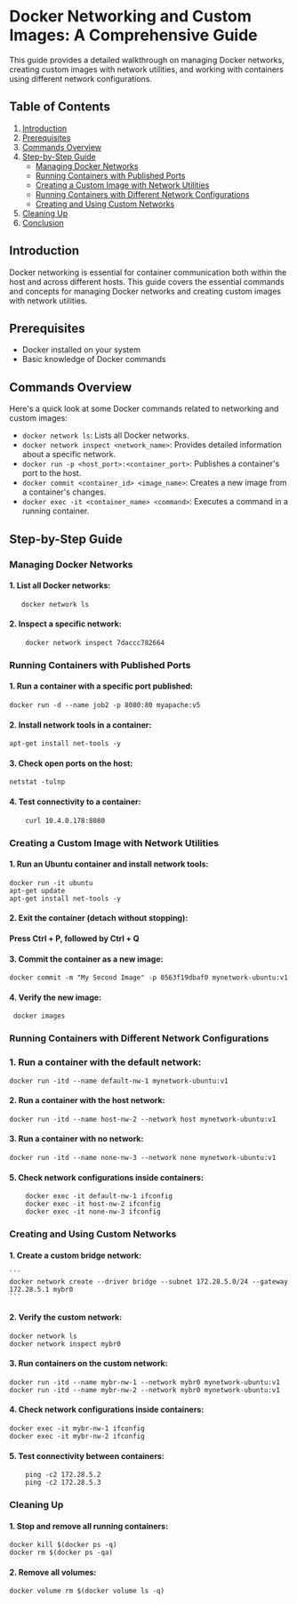 # Docker Networking and Custom Images: A Comprehensive Guide

This guide provides a detailed walkthrough on managing Docker networks, creating custom images with network utilities, and working with containers using different network configurations.

## Table of Contents

1. [Introduction](#introduction)
2. [Prerequisites](#prerequisites)
3. [Commands Overview](#commands-overview)
4. [Step-by-Step Guide](#step-by-step-guide)
   - [Managing Docker Networks](#managing-docker-networks)
   - [Running Containers with Published Ports](#running-containers-with-published-ports)
   - [Creating a Custom Image with Network Utilities](#creating-a-custom-image-with-network-utilities)
   - [Running Containers with Different Network Configurations](#running-containers-with-different-network-configurations)
   - [Creating and Using Custom Networks](#creating-and-using-custom-networks)
5. [Cleaning Up](#cleaning-up)
6. [Conclusion](#conclusion)

## Introduction

Docker networking is essential for container communication both within the host and across different hosts. This guide covers the essential commands and concepts for managing Docker networks and creating custom images with network utilities.

## Prerequisites

- Docker installed on your system
- Basic knowledge of Docker commands

## Commands Overview

Here's a quick look at some Docker commands related to networking and custom images:

- `docker network ls`: Lists all Docker networks.
- `docker network inspect <network_name>`: Provides detailed information about a specific network.
- `docker run -p <host_port>:<container_port>`: Publishes a container's port to the host.
- `docker commit <container_id> <image_name>`: Creates a new image from a container's changes.
- `docker exec -it <container_name> <command>`: Executes a command in a running container.

## Step-by-Step Guide

### Managing Docker Networks

#### 1. List all Docker networks:
```
   docker network ls
  ```

#### 2. Inspect a specific network:
```
    docker network inspect 7daccc782664
```
### Running Containers with Published Ports
#### 1. Run a container with a specific port published:
  
```
docker run -d --name job2 -p 8080:80 myapache:v5
```
#### 2. Install network tools in a container:

```
apt-get install net-tools -y
```
#### 3. Check open ports on the host:
```
netstat -tulnp
```
#### 4. Test connectivity to a container:
```
    curl 10.4.0.178:8080
```
### Creating a Custom Image with Network Utilities

#### 1. Run an Ubuntu container and install network tools:
```
docker run -it ubuntu
apt-get update
apt-get install net-tools -y
```

#### 2. Exit the container (detach without stopping):

#### Press Ctrl + P, followed by Ctrl + Q

#### 3. Commit the container as a new image:
```
docker commit -m "My Second Image" -p 0563f19dbaf0 mynetwork-ubuntu:v1
```

#### 4. Verify the new image:
```
 docker images
```

### Running Containers with Different Network Configurations

### 1. Run a container with the default network:
```
docker run -itd --name default-nw-1 mynetwork-ubuntu:v1
```
#### 2. Run a container with the host network:

```
docker run -itd --name host-nw-2 --network host mynetwork-ubuntu:v1
```

#### 3. Run a container with no network:
```
docker run -itd --name none-nw-3 --network none mynetwork-ubuntu:v1
```

#### 5. Check network configurations inside containers:
```
    docker exec -it default-nw-1 ifconfig
    docker exec -it host-nw-2 ifconfig
    docker exec -it none-nw-3 ifconfig
```

### Creating and Using Custom Networks
#### 1. Create a custom bridge network:
    ```
    docker network create --driver bridge --subnet 172.28.5.0/24 --gateway 172.28.5.1 mybr0
    ```
#### 2. Verify the custom network:

```
docker network ls
docker network inspect mybr0
```
#### 3. Run containers on the custom network:
```
docker run -itd --name mybr-nw-1 --network mybr0 mynetwork-ubuntu:v1
docker run -itd --name mybr-nw-2 --network mybr0 mynetwork-ubuntu:v1
```
#### 4. Check network configurations inside containers:

```
docker exec -it mybr-nw-1 ifconfig
docker exec -it mybr-nw-2 ifconfig
```

#### 5. Test connectivity between containers:
```
    ping -c2 172.28.5.2
    ping -c2 172.28.5.3
```
### Cleaning Up

#### 1. Stop and remove all running containers:

```
docker kill $(docker ps -q)
docker rm $(docker ps -qa)
```

#### 2. Remove all volumes:
```
docker volume rm $(docker volume ls -q)
```
